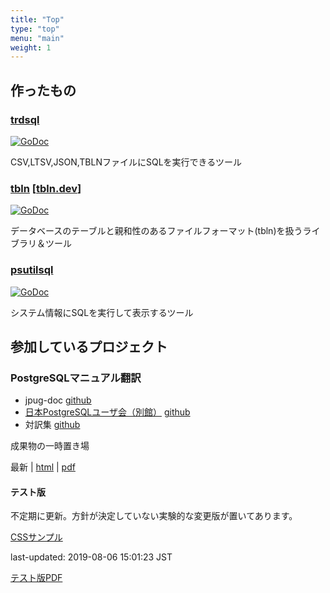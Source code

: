 ```yaml
---
title: "Top"
type: "top"
menu: "main"
weight: 1
---
```


## 作ったもの

### [trdsql](https://github.com/noborus/trdsql)

[![GoDoc](https://godoc.org/github.com/noborus/trdsql?status.svg)](https://godoc.org/github.com/noborus/trdsql)

CSV,LTSV,JSON,TBLNファイルにSQLを実行できるツール

### [tbln](https://github.com/noborus/tbln) [[tbln.dev](https://tbln.dev/)]

[![GoDoc](https://godoc.org/github.com/noborus/tbln?status.svg)](https://godoc.org/github.com/noborus/tbln)

データベースのテーブルと親和性のあるファイルフォーマット(tbln)を扱うライブラリ＆ツール

### [psutilsql](https://github.com/noborus/psutilsql)

[![GoDoc](https://godoc.org/github.com/noborus/psutilsql?status.svg)](https://godoc.org/github.com/noborus/psutilsql)

システム情報にSQLを実行して表示するツール

## 参加しているプロジェクト

### PostgreSQLマニュアル翻訳

* jpug-doc [github](https://github.com/pgsql-jp/jpug-doc)
* [日本PostgreSQLユーザ会（別館）](https://pgsql-jp.github.io/) [github](https://github.com/pgsql-jp/pgsql-jp.github.io)
* 対訳集 [github](https://github.com/pgsql-jp/taiyaku)

成果物の一時置き場

最新 | [html](current/html) | [pdf](current/postgres-A4.pdf)

#### テスト版

不定期に更新。方針が決定していない実験的な変更版が置いてあります。

[CSSサンプル](css/html)

last-updated: 2019-08-06 15:01:23 JST

[テスト版PDF](test/postgres-A4.pdf)
